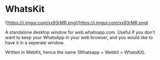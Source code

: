# WhatsKit

![https://i.imgur.com/xx93rMR.png](https://i.imgur.com/xx93rMR.png)

A standalone desktop window for web.whatsapp.com. Useful if you don't want to keep your WhatsApp in your web browser, and you would like to have it in a seperate window.

Written in WebKit, hence the name (Whatsapp + Webkit = WhatsKit).
